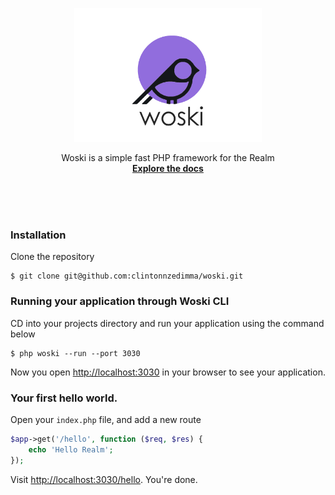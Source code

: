  <p align="center"><img src="assets/img/logo.png" width="300"></p>
 
 <p align="center">	
  	 Woski is a simple fast PHP framework for the Realm
    <br />
    <a href="https://docs.woski.xyz" target="_blank"><strong>Explore the docs</strong></a>    <br />
    <br />
  </p>
 </p> 


<br/><br/>

### Installation

Clone the repository

```shell
$ git clone git@github.com:clintonnzedimma/woski.git
```





### Running your application through Woski CLI
CD into your projects directory and run your application using the command below

```shell
$ php woski --run --port 3030
```

Now you open [http://localhost:3030](http://localhost:3030) in your browser to see your application.

### Your first hello world.
Open your `index.php` file, and add a new route

```php
$app->get('/hello', function ($req, $res) {
    echo 'Hello Realm';
});
```

Visit [http://localhost:3030/hello](http://localhost:3030/hello). You're done.
